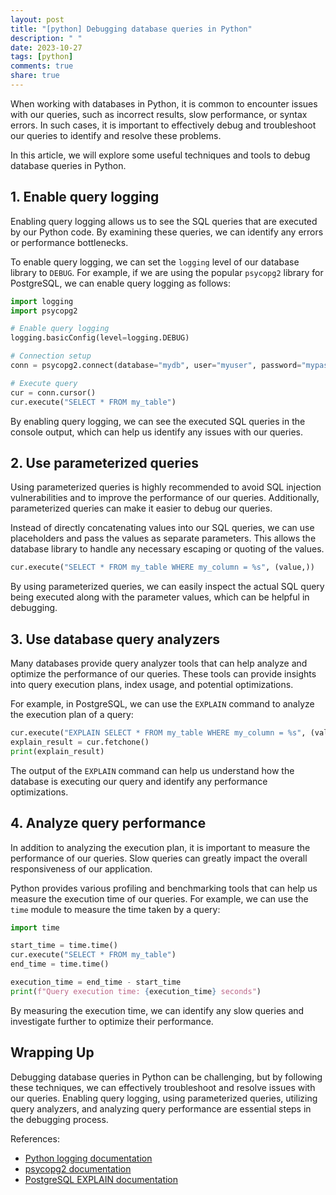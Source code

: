 ```yaml
---
layout: post
title: "[python] Debugging database queries in Python"
description: " "
date: 2023-10-27
tags: [python]
comments: true
share: true
---
```


When working with databases in Python, it is common to encounter issues with our queries, such as incorrect results, slow performance, or syntax errors. In such cases, it is important to effectively debug and troubleshoot our queries to identify and resolve these problems.

In this article, we will explore some useful techniques and tools to debug database queries in Python.

## 1. Enable query logging
Enabling query logging allows us to see the SQL queries that are executed by our Python code. By examining these queries, we can identify any errors or performance bottlenecks.

To enable query logging, we can set the `logging` level of our database library to `DEBUG`. For example, if we are using the popular `psycopg2` library for PostgreSQL, we can enable query logging as follows:

```python
import logging
import psycopg2

# Enable query logging
logging.basicConfig(level=logging.DEBUG)

# Connection setup
conn = psycopg2.connect(database="mydb", user="myuser", password="mypassword", host="localhost", port="5432")

# Execute query
cur = conn.cursor()
cur.execute("SELECT * FROM my_table")
```

By enabling query logging, we can see the executed SQL queries in the console output, which can help us identify any issues with our queries.

## 2. Use parameterized queries
Using parameterized queries is highly recommended to avoid SQL injection vulnerabilities and to improve the performance of our queries. Additionally, parameterized queries can make it easier to debug our queries.

Instead of directly concatenating values into our SQL queries, we can use placeholders and pass the values as separate parameters. This allows the database library to handle any necessary escaping or quoting of the values.

```python
cur.execute("SELECT * FROM my_table WHERE my_column = %s", (value,))
```

By using parameterized queries, we can easily inspect the actual SQL query being executed along with the parameter values, which can be helpful in debugging.

## 3. Use database query analyzers
Many databases provide query analyzer tools that can help analyze and optimize the performance of our queries. These tools can provide insights into query execution plans, index usage, and potential optimizations.

For example, in PostgreSQL, we can use the `EXPLAIN` command to analyze the execution plan of a query:

```python
cur.execute("EXPLAIN SELECT * FROM my_table WHERE my_column = %s", (value,))
explain_result = cur.fetchone()
print(explain_result)
```

The output of the `EXPLAIN` command can help us understand how the database is executing our query and identify any performance optimizations.

## 4. Analyze query performance
In addition to analyzing the execution plan, it is important to measure the performance of our queries. Slow queries can greatly impact the overall responsiveness of our application.

Python provides various profiling and benchmarking tools that can help us measure the execution time of our queries. For example, we can use the `time` module to measure the time taken by a query:

```python
import time

start_time = time.time()
cur.execute("SELECT * FROM my_table")
end_time = time.time()

execution_time = end_time - start_time
print(f"Query execution time: {execution_time} seconds")
```

By measuring the execution time, we can identify any slow queries and investigate further to optimize their performance.

## Wrapping Up
Debugging database queries in Python can be challenging, but by following these techniques, we can effectively troubleshoot and resolve issues with our queries. Enabling query logging, using parameterized queries, utilizing query analyzers, and analyzing query performance are essential steps in the debugging process.

References:
- [Python logging documentation](https://docs.python.org/3/library/logging.html)
- [psycopg2 documentation](https://www.psycopg.org/docs/)
- [PostgreSQL EXPLAIN documentation](https://www.postgresql.org/docs/current/sql-explain.html)